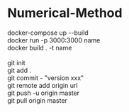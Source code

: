 # Numerical-Method
docker-compose up --build <br/>
docker run -p 3000:3000 name <br/>
docker build . -t name <br/>
<br/> 
git init <br/>
git add . <br/> 
git commit - "version xxx" <br/>
git remote add origin url <br/>
git push -u origin master <br/>
git pull origin master <br/>

